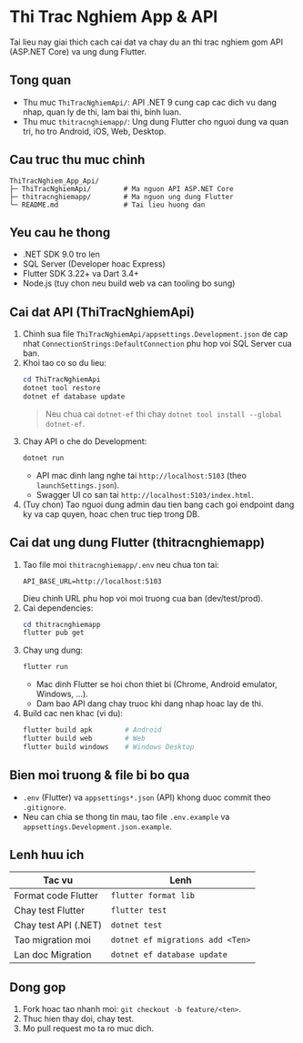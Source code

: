 # Thi Trac Nghiem App & API

Tai lieu nay giai thich cach cai dat va chay du an thi trac nghiem gom API (ASP.NET Core) va ung dung Flutter.

## Tong quan
- Thu muc `ThiTracNghiemApi/`: API .NET 9 cung cap cac dich vu dang nhap, quan ly de thi, lam bai thi, binh luan.
- Thu muc `thitracnghiemapp/`: Ung dung Flutter cho nguoi dung va quan tri, ho tro Android, iOS, Web, Desktop.

## Cau truc thu muc chinh
```
ThiTracNghiem_App_Api/
├─ ThiTracNghiemApi/        # Ma nguon API ASP.NET Core
├─ thitracnghiemapp/        # Ma nguon ung dung Flutter
└─ README.md                # Tai lieu huong dan
```

## Yeu cau he thong
- .NET SDK 9.0 tro len
- SQL Server (Developer hoac Express)
- Flutter SDK 3.22+ va Dart 3.4+
- Node.js (tuy chon neu build web va can tooling bo sung)

## Cai dat API (ThiTracNghiemApi)
1. Chinh sua file `ThiTracNghiemApi/appsettings.Development.json` de cap nhat `ConnectionStrings:DefaultConnection` phu hop voi SQL Server cua ban.
2. Khoi tao co so du lieu:
   ```powershell
   cd ThiTracNghiemApi
   dotnet tool restore
   dotnet ef database update
   ```
   > Neu chua cai `dotnet-ef` thi chay `dotnet tool install --global dotnet-ef`.
3. Chay API o che do Development:
   ```powershell
   dotnet run
   ```
   - API mac dinh lang nghe tai `http://localhost:5103` (theo `launchSettings.json`).
   - Swagger UI co san tai `http://localhost:5103/index.html`.
4. (Tuy chon) Tao nguoi dung admin dau tien bang cach goi endpoint dang ky va cap quyen, hoac chen truc tiep trong DB.

## Cai dat ung dung Flutter (thitracnghiemapp)
1. Tao file moi `thitracnghiemapp/.env` neu chua ton tai:
   ```
   API_BASE_URL=http://localhost:5103
   ```
   Dieu chinh URL phu hop voi moi truong cua ban (dev/test/prod).
2. Cai dependencies:
   ```powershell
   cd thitracnghiemapp
   flutter pub get
   ```
3. Chay ung dung:
   ```powershell
   flutter run
   ```
   - Mac dinh Flutter se hoi chon thiet bi (Chrome, Android emulator, Windows, ...).
   - Dam bao API dang chay truoc khi dang nhap hoac lay de thi.
4. Build cac nen khac (vi du):
   ```powershell
   flutter build apk        # Android
   flutter build web        # Web
   flutter build windows    # Windows Desktop
   ```

## Bien moi truong & file bi bo qua
- `.env` (Flutter) va `appsettings*.json` (API) khong duoc commit theo `.gitignore`.
- Neu can chia se thong tin mau, tao file `.env.example` va `appsettings.Development.json.example`.

## Lenh huu ich
| Tac vu                        | Lenh |
|------------------------------|------|
| Format code Flutter          | `flutter format lib` |
| Chay test Flutter            | `flutter test` |
| Chay test API (.NET)         | `dotnet test` |
| Tao migration moi            | `dotnet ef migrations add <Ten>` |
| Lan doc Migration            | `dotnet ef database update` |

## Dong gop
1. Fork hoac tao nhanh moi: `git checkout -b feature/<ten>`.
2. Thuc hien thay doi, chay test.
3. Mo pull request mo ta ro muc dich.